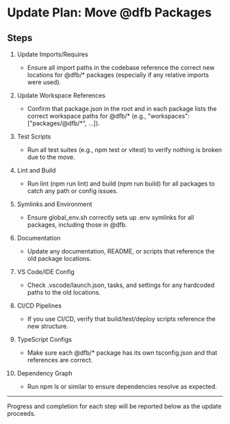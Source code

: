 # Update Plan: Move @dfb Packages

## Steps

1. Update Imports/Requires
   - Ensure all import paths in the codebase reference the correct new locations for @dfb/* packages (especially if any relative imports were used).

2. Update Workspace References
   - Confirm that package.json in the root and in each package lists the correct workspace paths for @dfb/* (e.g., "workspaces": ["packages/@dfb/*", ...]).

3. Test Scripts
   - Run all test suites (e.g., npm test or vitest) to verify nothing is broken due to the move.

4. Lint and Build
   - Run lint (npm run lint) and build (npm run build) for all packages to catch any path or config issues.

5. Symlinks and Environment
   - Ensure global_env.sh correctly sets up .env symlinks for all packages, including those in @dfb.

6. Documentation
   - Update any documentation, README, or scripts that reference the old package locations.

7. VS Code/IDE Config
   - Check .vscode/launch.json, tasks, and settings for any hardcoded paths to the old locations.

8. CI/CD Pipelines
   - If you use CI/CD, verify that build/test/deploy scripts reference the new structure.

9. TypeScript Configs
   - Make sure each @dfb/* package has its own tsconfig.json and that references are correct.

10. Dependency Graph
    - Run npm ls or similar to ensure dependencies resolve as expected.

---

Progress and completion for each step will be reported below as the update proceeds.
